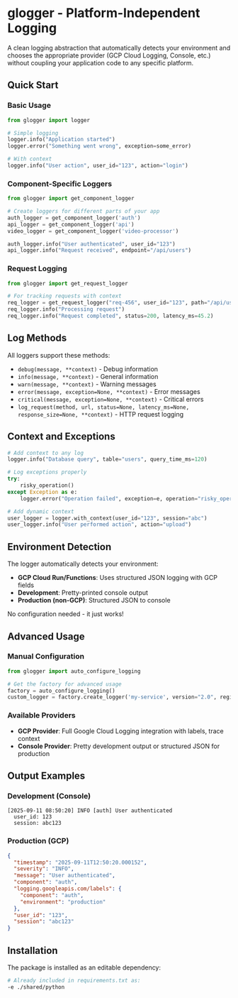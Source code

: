 # glogger - Platform-Independent Logging

A clean logging abstraction that automatically detects your environment and chooses the appropriate provider (GCP Cloud Logging, Console, etc.) without coupling your application code to any specific platform.

## Quick Start

### Basic Usage

```python
from glogger import logger

# Simple logging
logger.info("Application started")
logger.error("Something went wrong", exception=some_error)

# With context
logger.info("User action", user_id="123", action="login")
```

### Component-Specific Loggers

```python
from glogger import get_component_logger

# Create loggers for different parts of your app
auth_logger = get_component_logger('auth')
api_logger = get_component_logger('api')
video_logger = get_component_logger('video-processor')

auth_logger.info("User authenticated", user_id="123")
api_logger.info("Request received", endpoint="/api/users")
```

### Request Logging

```python
from glogger import get_request_logger

# For tracking requests with context
req_logger = get_request_logger("req-456", user_id="123", path="/api/users")
req_logger.info("Processing request")
req_logger.info("Request completed", status=200, latency_ms=45.2)
```

## Log Methods

All loggers support these methods:

- `debug(message, **context)` - Debug information
- `info(message, **context)` - General information  
- `warn(message, **context)` - Warning messages
- `error(message, exception=None, **context)` - Error messages
- `critical(message, exception=None, **context)` - Critical errors
- `log_request(method, url, status=None, latency_ms=None, response_size=None, **context)` - HTTP request logging

## Context and Exceptions

```python
# Add context to any log
logger.info("Database query", table="users", query_time_ms=120)

# Log exceptions properly
try:
    risky_operation()
except Exception as e:
    logger.error("Operation failed", exception=e, operation="risky_operation")

# Add dynamic context
user_logger = logger.with_context(user_id="123", session="abc")
user_logger.info("User performed action", action="upload")
```

## Environment Detection

The logger automatically detects your environment:

- **GCP Cloud Run/Functions**: Uses structured JSON logging with GCP fields
- **Development**: Pretty-printed console output  
- **Production (non-GCP)**: Structured JSON to console

No configuration needed - it just works!

## Advanced Usage

### Manual Configuration

```python
from glogger import auto_configure_logging

# Get the factory for advanced usage
factory = auto_configure_logging()
custom_logger = factory.create_logger('my-service', version="2.0", region="us-west")
```

### Available Providers

- **GCP Provider**: Full Google Cloud Logging integration with labels, trace context
- **Console Provider**: Pretty development output or structured JSON for production

## Output Examples

### Development (Console)
```
[2025-09-11 08:50:20] INFO [auth] User authenticated
  user_id: 123
  session: abc123
```

### Production (GCP)
```json
{
  "timestamp": "2025-09-11T12:50:20.000152",
  "severity": "INFO", 
  "message": "User authenticated",
  "component": "auth",
  "logging.googleapis.com/labels": {
    "component": "auth",
    "environment": "production"
  },
  "user_id": "123",
  "session": "abc123"
}
```

## Installation

The package is installed as an editable dependency:

```bash
# Already included in requirements.txt as:
-e ./shared/python
```

